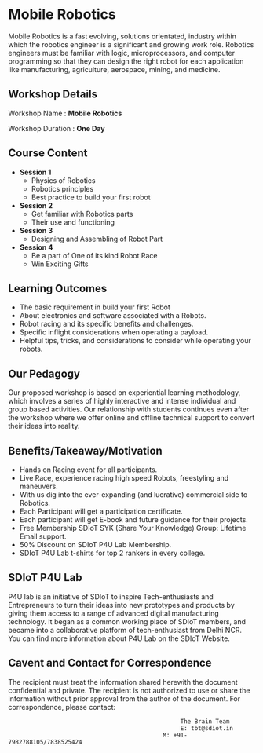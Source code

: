 # Mobile Robotics
Mobile Robotics is a fast evolving, solutions orientated, industry within which the robotics engineer is a significant and growing work role. Robotics engineers must be familiar with logic, microprocessors, and computer programming so that they can design the right robot for each application like manufacturing, agriculture, aerospace, mining, and medicine.
## Workshop Details
Workshop Name : **Mobile Robotics**

Workshop Duration : **One Day**
## Course Content
+ **Session 1**
  + Physics of Robotics
  + Robotics principles
  + Best practice to build your first robot
+ **Session 2**
  + Get familiar with Robotics parts
  + Their use and functioning
+ **Session 3**
  + Designing and Assembling of Robot Part
+ **Session 4**
  + Be a part of One of its kind Robot Race
  + Win Exciting Gifts
## Learning Outcomes
+ The basic requirement in build your first Robot
+ About electronics and software associated with a Robots.
+ Robot racing and its specific benefits and challenges.
+ Specific inflight considerations when operating a payload.
+ Helpful tips, tricks, and considerations to consider while operating your robots.
## Our Pedagogy
Our proposed workshop is based on experiential learning methodology, which involves a series of highly interactive and intense individual and group based activities. Our relationship with students continues even after the workshop where we offer online and offline technical support to convert their ideas into reality.
## Benefits/Takeaway/Motivation
+ Hands on Racing event for all participants.
+ Live Race, experience racing high speed Robots, freestyling and maneuvers.
+ With us dig into the ever-expanding (and lucrative) commercial side to Robotics.
+ Each Participant will get a participation certificate.
+ Each participant will get E-book and future guidance for their projects.
+ Free Membership SDIoT SYK (Share Your Knowledge) Group: Lifetime Email support.
+ 50% Discount on SDIoT P4U Lab Membership.
+ SDIoT P4U Lab t-shirts for top 2 rankers in every college.
## SDIoT P4U Lab
P4U lab is an initiative of SDIoT to inspire Tech-enthusiasts and Entrepreneurs to turn their ideas into new prototypes and products by giving them access to a range of advanced digital manufacturing technology. It began as a common working place of SDIoT members, and became into a collaborative platform of tech-enthusiast from Delhi NCR. You can find more information about P4U Lab on the SDIoT Website.
## Cavent and Contact for Correspondence
The recipient must treat the information shared herewith the document confidential and private. The recipient is not authorized to use or share the information without prior approval from the author of the document. For correspondence, please contact:
                                                     
                                                     The Brain Team
                                                     E: tbt@sdiot.in
                                                M: +91-7982788105/7838525424
